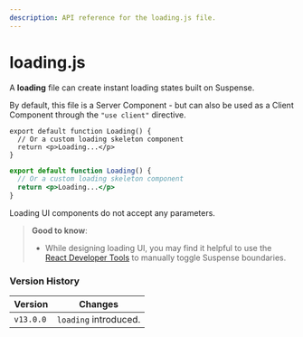 ```yaml
---
description: API reference for the loading.js file.
---
```


# loading.js

A **loading** file can create instant loading states built on Suspense.

By default, this file is a Server Component - but can also be used as a Client Component through the `"use client"` directive.

```tsx
export default function Loading() {
  // Or a custom loading skeleton component
  return <p>Loading...</p>
}
```

```jsx
export default function Loading() {
  // Or a custom loading skeleton component
  return <p>Loading...</p>
}
```

Loading UI components do not accept any parameters.

> **Good to know**:
>
> * While designing loading UI, you may find it helpful to use the [React Developer Tools](https://react.dev/learn/react-developer-tools) to manually toggle Suspense boundaries.

### Version History

| Version   | Changes               |
| --------- | --------------------- |
| `v13.0.0` | `loading` introduced. |
